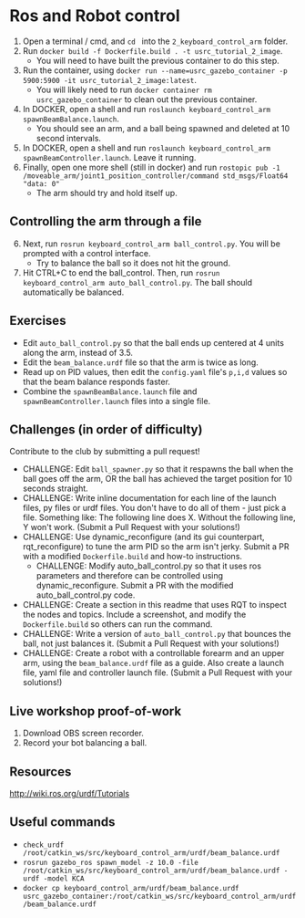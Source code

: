 # Ros and Robot control
1. Open a terminal / cmd, and `cd ` into the `2_keyboard_control_arm` folder. 
3. Run `docker build -f Dockerfile.build . -t usrc_tutorial_2_image`.
    - You will need to have built the previous container to do this step.
4. Run the container, using `docker run --name=usrc_gazebo_container -p 5900:5900 -it usrc_tutorial_2_image:latest`.
    - You will likely need to run `docker container rm usrc_gazebo_container` to clean out the previous container.
5. In DOCKER, open a shell and run `roslaunch keyboard_control_arm spawnBeamBalance.launch`.
    - You should see an arm, and a ball being spawned and deleted at 10 second intervals.
5. In DOCKER, open a shell and run `roslaunch keyboard_control_arm spawnBeamController.launch`. Leave it running.
6. Finally, open one more shell (still in docker) and run `rostopic pub -1 /moveable_arm/joint1_position_controller/command std_msgs/Float64 "data: 0"`
    - The arm should try and hold itself up.

## Controlling the arm through a file
6. Next, run  `rosrun keyboard_control_arm ball_control.py`. You will be prompted with a control interface.
    - Try to balance the ball so it does not hit the ground.
7. Hit CTRL+C to end the ball_control. Then, run `rosrun keyboard_control_arm auto_ball_control.py`. The ball should automatically be balanced.

## Exercises
- Edit `auto_ball_control.py` so that the ball ends up centered at 4 units along the arm, instead of 3.5.
- Edit the `beam_balance.urdf` file so that the arm is twice as long.
- Read up on PID values, then edit the `config.yaml` file's `p,i,d` values so that the beam balance responds faster.
- Combine the `spawnBeamBalance.launch` file and `spawnBeamController.launch` files into a single file.

## Challenges (in order of difficulty)
Contribute to the club by submitting a pull request!

- CHALLENGE: Edit `ball_spawner.py` so that it respawns the ball when the ball goes off the arm, OR the ball has achieved the target position for 10 seconds straight.
- CHALLENGE: Write inline documentation for each line of the launch files, py files or urdf files. You don't have to do all of them - just pick a file. Something like: The following line does X. Without the following line, Y won't work. (Submit a Pull Request with your solutions!)
- CHALLENGE: Use dynamic_reconfigure (and its gui counterpart, rqt_reconfigure) to tune the arm PID so the arm isn't jerky. Submit a PR with a modified `Dockerfile.build` and how-to instructions.
    - CHALLENGE: Modify auto_ball_control.py so that it uses ros parameters and therefore can be controlled using dynamic_reconfigure. Submit a PR with the modified auto_ball_control.py code.
- CHALLENGE: Create a section in this readme that uses RQT to inspect the nodes and topics. Include a screenshot, and modify the `Dockerfile.build` so others can run the command.
- CHALLENGE: Write a version of `auto_ball_control.py` that bounces the ball, not just balances it. (Submit a Pull Request with your solutions!)
- CHALLENGE: Create a robot with a controllable forearm and an upper arm, using the `beam_balance.urdf` file as a guide. Also create a launch file, yaml file and controller launch file. (Submit a Pull Request with your solutions!)

## Live workshop proof-of-work
1. Download OBS screen recorder.
2. Record your bot balancing a ball.

## Resources
http://wiki.ros.org/urdf/Tutorials

## Useful commands
- `check_urdf /root/catkin_ws/src/keyboard_control_arm/urdf/beam_balance.urdf`
- `rosrun gazebo_ros spawn_model -z 10.0 -file /root/catkin_ws/src/keyboard_control_arm/urdf/beam_balance.urdf -urdf -model KCA`
- `docker cp keyboard_control_arm/urdf/beam_balance.urdf usrc_gazebo_container:/root/catkin_ws/src/keyboard_control_arm/urdf/beam_balance.urdf`